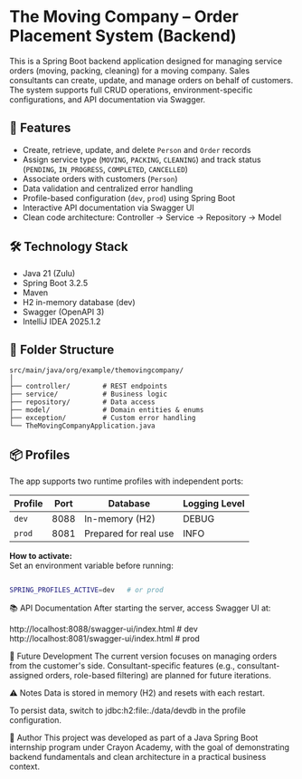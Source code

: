 # The Moving Company – Order Placement System (Backend)

This is a Spring Boot backend application designed for managing service orders (moving, packing, cleaning) for a moving company. Sales consultants can create, update, and manage orders on behalf of customers. The system supports full CRUD operations, environment-specific configurations, and API documentation via Swagger.

## 🚀 Features

- Create, retrieve, update, and delete `Person` and `Order` records
- Assign service type (`MOVING`, `PACKING`, `CLEANING`) and track status (`PENDING`, `IN_PROGRESS`, `COMPLETED`, `CANCELLED`)
- Associate orders with customers (`Person`)
- Data validation and centralized error handling
- Profile-based configuration (`dev`, `prod`) using Spring Boot
- Interactive API documentation via Swagger UI
- Clean code architecture: Controller → Service → Repository → Model

## 🛠️ Technology Stack

- Java 21 (Zulu)
- Spring Boot 3.2.5
- Maven
- H2 in-memory database (dev)
- Swagger (OpenAPI 3)
- IntelliJ IDEA 2025.1.2


## 📁 Folder Structure

```plaintext
src/main/java/org/example/themovingcompany/
│
├── controller/        # REST endpoints
├── service/           # Business logic
├── repository/        # Data access
├── model/             # Domain entities & enums
├── exception/         # Custom error handling
└── TheMovingCompanyApplication.java
```


## 📦 Profiles

The app supports two runtime profiles with independent ports:

| Profile | Port  | Database              | Logging Level |
|---------|-------|------------------------|----------------|
| `dev`   | 8088  | In-memory (H2)         | DEBUG          |
| `prod`  | 8081  | Prepared for real use  | INFO           |

**How to activate:**  
Set an environment variable before running:
```bash

SPRING_PROFILES_ACTIVE=dev   # or prod
```
📚 API Documentation
After starting the server, access Swagger UI at:

http://localhost:8088/swagger-ui/index.html    # dev
http://localhost:8081/swagger-ui/index.html    # prod

📄 Future Development
The current version focuses on managing orders from the customer's side. Consultant-specific features (e.g., consultant-assigned orders, role-based filtering) are planned for future iterations.

⚠️ Notes
Data is stored in memory (H2) and resets with each restart.

To persist data, switch to jdbc:h2:file:./data/devdb in the profile configuration.

🧑 Author
This project was developed as part of a Java Spring Boot internship program under Crayon Academy, with the goal of demonstrating backend fundamentals and clean architecture in a practical business context.



